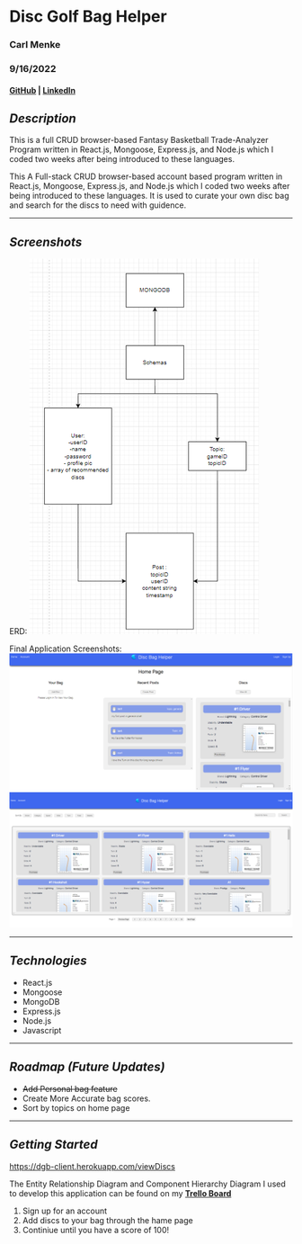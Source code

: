 # **Disc Golf Bag Helper**

### Carl Menke

### 9/16/2022

#### [GitHub](https://github.com/carlmenke) | [LinkedIn](https://www.linkedin.com/in/carl-menke-333226139/)


## **_Description_**

This is a full CRUD browser-based Fantasy Basketball Trade-Analyzer Program written in React.js, Mongoose, Express.js, and Node.js which I coded two weeks after being introduced to these languages.

This A Full-stack CRUD browser-based account based program written in React.js, Mongoose, Express.js, and Node.js which I coded two weeks after being introduced to these languages. It is used to curate your own disc bag and search for the discs to need with guidence.


---

## **_Screenshots_**

ERD:
![**mockup**](./Schemas.png)

Final Application Screenshots:
![**home_page**](./home.png)
![**trade_page**](./view.png)

---

## **_Technologies_**

- React.js
- Mongoose
- MongoDB
- Express.js
- Node.js
- Javascript

---

## **_Roadmap (Future Updates)_**

- ~~Add Personal bag feature~~
- Create More Accurate bag scores.
- Sort by topics on home page
---

## **_Getting Started_**

https://dgb-client.herokuapp.com/viewDiscs

The Entity Relationship Diagram and Component Hierarchy Diagram I used to develop this application can be found on my **[Trello Board](https://trello.com/b/ybdinFoQ/everything-games)**

1. Sign up for an account
2. Add discs to your bag through the hame page
3. Continiue until you have a score of 100!

